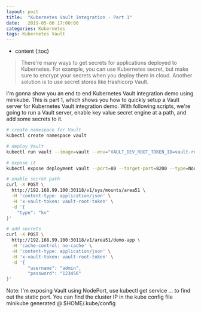 ```yaml
---
layout: post
title:  "Kubernetes Vault Integration - Part 1"
date:   2019-05-06 17:00:00
categories: Kubernetes
tags: Kubernetes Vault
---
```


* content
{:toc}

> There're many ways to get secrets for applications deployed to Kubernetes. For example, you can use Kubernetes secret, but make sure to encrypt your secrets when you deploy them in cloud. Another solution is to use secret stores like Hashicorp Vault. 

I'm gonna show you an end to end Kubernetes Vault integration demo using minikube. This is part 1, which shows you how to quickly setup a Vault server for Kubernetes Vault integration demo. With following scripts, we're going to run a Vault server, enable key value secret engine at a path, and add some secrets to it.

```bash
# create namespace for Vault
kubectl create namespace vault

# deploy Vault
kubectl run vault --image=vault --env="VAULT_DEV_ROOT_TOKEN_ID=vault-root-token" -n vault --port=8200

# expose it
kubectl expose deployment vault --port=80 --target-port=8200 --type=NodePort -n vault

# enable secret path
curl -X POST \
  http://192.168.99.100:30118/v1/sys/mounts/area51 \
  -H 'content-type: application/json' \
  -H 'x-vault-token: vault-root-token' \
  -d '{
	"type": "kv"
}'

# add secrets
curl -X POST \
  http://192.168.99.100:30118/v1/area51/demo-app \
  -H 'cache-control: no-cache' \
  -H 'content-type: application/json' \
  -H 'x-vault-token: vault-root-token' \
  -d '{
		"username": "admin",
		"password": "123456"
}'
```

Note: I'm exposing Vault using NodePort, use kubectl get service ... to find out the static port. You can find the cluster IP in the kube config file minikube generated @ $HOME/.kube/config
